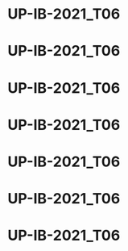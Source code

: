 # UP-IB-2021_T06
# UP-IB-2021_T06
# UP-IB-2021_T06
# UP-IB-2021_T06
# UP-IB-2021_T06
# UP-IB-2021_T06
# UP-IB-2021_T06
